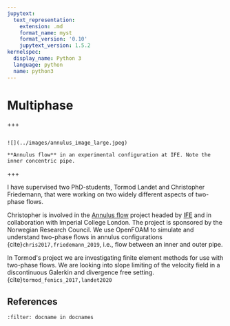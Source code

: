 ```yaml
---
jupytext:
  text_representation:
    extension: .md
    format_name: myst
    format_version: '0.10'
    jupytext_version: 1.5.2
kernelspec:
  display_name: Python 3
  language: python
  name: python3
---
```


# Multiphase

+++

```{sidebar} Annulus flow

![](../images/annulus_image_large.jpeg)

**Annulus flow** in an experimental configuration at IFE. Note the inner concentric pipe.
```

+++

I have supervised two PhD-students, Tormod Landet and Christopher Friedemann,
that were working on two widely different aspects of two-phase flows.

Christopher is involved in the [Annulus flow](https://prosjektbanken.forskningsradet.no/#/project/NFR/255481/Sprak=en) project headed by [IFE](https://www.ife.no) and in collaboration with
Imperial College London. The project is sponsored by the Norwegian Research
Council. We use OpenFOAM to simulate and understand two-phase flows in annulus
configurations {cite}`chris2017,friedemann_2019`, i.e., flow between an inner and outer pipe. 

In Tormod's project we are investigating finite element methods for use with two-phase flows. We
are looking into slope limiting of the velocity field in a discontinuous
Galerkin and divergence free setting. {cite}`tormod_fenics_2017,landet2020` 

## References

```{bibliography} ../../references.bib
:filter: docname in docnames
```

```{code-cell} ipython3

```
